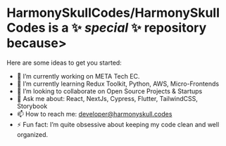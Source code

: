 # **HarmonySkullCodes/HarmonySkullCodes** is a ✨ _special_ ✨ repository because>

Here are some ideas to get you started:

- 🔭 I’m currently working on META Tech EC.
- 🌱 I’m currently learning Redux Toolkit, Python, AWS, Micro-Frontends
- 👯 I’m looking to collaborate on Open Source Projects & Startups
- 💬 Ask me about: React, NextJs, Cypress, Flutter, TailwindCSS, Storybook
- 📫 How to reach me: developer@harmonyskull.codes
- ⚡ Fun fact: I’m quite obsessive about keeping my code clean and well organized.

[//]: # (- 🤔 I’m looking for help with ...)

